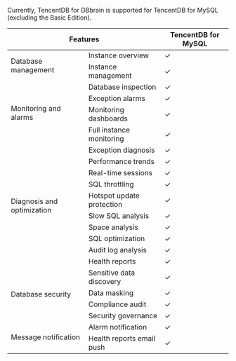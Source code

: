 Currently, TencentDB for DBbrain is supported for TencentDB for MySQL (excluding the Basic Edition).

<table>
<thead><tr><th colspan=2>Features</th><th>TencentDB for MySQL</th></tr></thead>
<tbody>
<tr>
<td rowspan=2>Database management</td>
<td>Instance overview</td><td>✓</td></tr>
<tr>
<td>Instance management</td><td>✓</td></tr>
<tr>
<td rowspan=4>Monitoring and alarms</td>
<td>Database inspection</td><td>✓</td></tr>
<tr>
<td>Exception alarms</td><td>✓</td></tr>
<tr>
<td>Monitoring dashboards</td><td>✓</td></tr>
<tr>
<td>Full instance monitoring</td><td>✓</td></tr>
<tr>
<td rowspan=10>Diagnosis and optimization</td>
<td>Exception diagnosis</td><td>✓</td></tr>
<tr>
<td>Performance trends</td><td>✓</td></tr>
<tr>
<td>Real-time sessions</td><td>✓</td></tr>
<tr>
<td>SQL throttling</td><td>✓</td></tr>
<tr>
<td>Hotspot update protection</td><td>✓</td></tr>
<tr>
<td>Slow SQL analysis</td><td>✓</td></tr>
<tr>
<td>Space analysis</td><td>✓</td></tr>
<tr>
<td>SQL optimization</td><td>✓</td></tr>
<tr>
<td>Audit log analysis</td><td>✓</td></tr>
<tr>
<td>Health reports</td><td>✓</td></tr>
<tr>
<td rowspan=4>Database security</td>
<td>Sensitive data discovery</td><td>✓</td></tr>
<tr>
<td>Data masking</td><td>✓</td></tr>
<tr>
<td>Compliance audit</td><td>✓</td></tr>
<tr>
<td>Security governance</td><td>✓</td></tr>
<tr>
<td rowspan=2>Message notification</td>
<td>Alarm notification</td><td>✓</td></tr>
<tr>
<td>Health reports email push</td><td>✓</td></tr>
</tbody></table>

